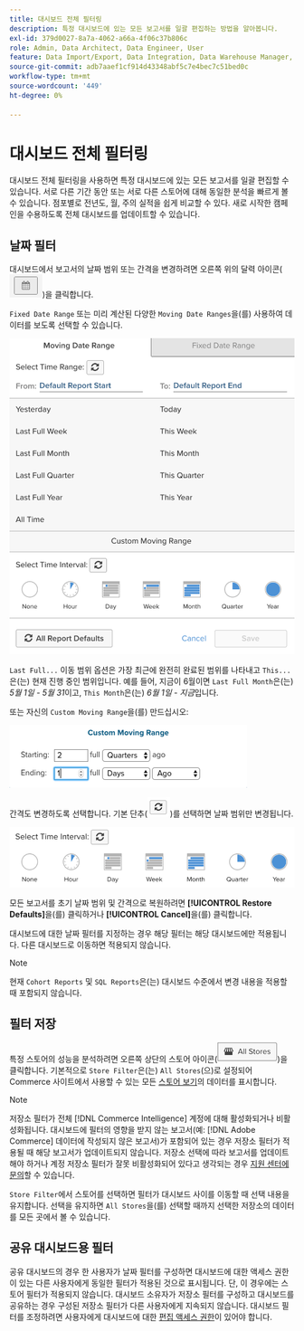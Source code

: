 ```yaml
---
title: 대시보드 전체 필터링
description: 특정 대시보드에 있는 모든 보고서를 일괄 편집하는 방법을 알아봅니다.
exl-id: 379d0027-8a7a-4062-a66a-4f06c37b806c
role: Admin, Data Architect, Data Engineer, User
feature: Data Import/Export, Data Integration, Data Warehouse Manager, Commerce Tables
source-git-commit: adb7aaef1cf914d43348abf5c7e4bec7c51bed0c
workflow-type: tm+mt
source-wordcount: '449'
ht-degree: 0%

---
```


# 대시보드 전체 필터링

대시보드 전체 필터링을 사용하면 특정 대시보드에 있는 모든 보고서를 일괄 편집할 수 있습니다. 서로 다른 기간 동안 또는 서로 다른 스토어에 대해 동일한 분석을 빠르게 볼 수 있습니다. 점포별로 전년도, 월, 주의 실적을 쉽게 비교할 수 있다. 새로 시작한 캠페인을 수용하도록 전체 대시보드를 업데이트할 수 있습니다.

## 날짜 필터

대시보드에서 보고서의 날짜 범위 또는 간격을 변경하려면 오른쪽 위의 달력 아이콘(![달력](../../assets/calendar-button.png))을 클릭합니다.

`Fixed Date Range` 또는 미리 계산된 다양한 `Moving Date Ranges`을(를) 사용하여 데이터를 보도록 선택할 수 있습니다.

![날짜 범위 이동](../../assets/moving_date_ranges.png)

`Last Full...` 이동 범위 옵션은 가장 최근에 완전히 완료된 범위를 나타내고 `This...`은(는) 현재 진행 중인 범위입니다. 예를 들어, 지금이 6월이면 `Last Full Month`은(는) _5월 1일 - 5월 31_&#x200B;이고, `This Month`은(는) _6월 1일 - 지금_&#x200B;입니다.

또는 자신의 `Custom Moving Range`을(를) 만드십시오\:

![사용자 지정 이동 범위](../../assets/custom-moving-range.png)

간격도 변경하도록 선택합니다. 기본 단추(![시간 간격 기본값](../../assets/time_interval_default.png))를 선택하면 날짜 범위만 변경됩니다.

![시간 간격](../../assets/time_interval.png)

모든 보고서를 초기 날짜 범위 및 간격으로 복원하려면 **[!UICONTROL Restore Defaults]**&#x200B;을(를) 클릭하거나 **[!UICONTROL Cancel]**&#x200B;을(를) 클릭합니다.

대시보드에 대한 날짜 필터를 지정하는 경우 해당 필터는 해당 대시보드에만 적용됩니다. 다른 대시보드로 이동하면 적용되지 않습니다.

>[!NOTE]
>
>현재 `Cohort Reports` 및 `SQL Reports`은(는) 대시보드 수준에서 변경 내용을 적용할 때 포함되지 않습니다.

## 필터 저장

특정 스토어의 성능을 분석하려면 오른쪽 상단의 스토어 아이콘(![스토어 필터](../../assets/store-filter.png))을 클릭합니다. 기본적으로 `Store Filter`은(는) `All Stores`(으)로 설정되어 Commerce 사이트에서 사용할 수 있는 모든 [스토어 보기](https://experienceleague.adobe.com/docs/commerce-admin/stores-sales/site-store/store-views.html?lang=ko)의 데이터를 표시합니다.

>[!NOTE]
>
>저장소 필터가 전체 [!DNL Commerce Intelligence] 계정에 대해 활성화되거나 비활성화됩니다. 대시보드에 필터의 영향을 받지 않는 보고서(예: [!DNL Adobe Commerce] 데이터에 작성되지 않은 보고서)가 포함되어 있는 경우 저장소 필터가 적용될 때 해당 보고서가 업데이트되지 않습니다. 저장소 선택에 따라 보고서를 업데이트해야 하거나 계정 저장소 필터가 잘못 비활성화되어 있다고 생각되는 경우 [지원 센터에 문의](https://experienceleague.adobe.com/docs/commerce-knowledge-base/kb/troubleshooting/miscellaneous/mbi-service-policies.html?lang=ko)할 수 있습니다.

`Store Filter`에서 스토어를 선택하면 필터가 대시보드 사이를 이동할 때 선택 내용을 유지합니다. 선택을 유지하면 `All Stores`을(를) 선택할 때까지 선택한 저장소의 데이터를 모든 곳에서 볼 수 있습니다.

## 공유 대시보드용 필터

공유 대시보드의 경우 한 사용자가 날짜 필터를 구성하면 대시보드에 대한 액세스 권한이 있는 다른 사용자에게 동일한 필터가 적용된 것으로 표시됩니다. 단, 이 경우에는 스토어 필터가 적용되지 않습니다. 대시보드 소유자가 저장소 필터를 구성하고 대시보드를 공유하는 경우 구성된 저장소 필터가 다른 사용자에게 지속되지 않습니다. 대시보드 필터를 조정하려면 사용자에게 대시보드에 대한 [편집 액세스 권한](../../data-user/dashboards/share-dashboard-with-users.md)이 있어야 합니다.
